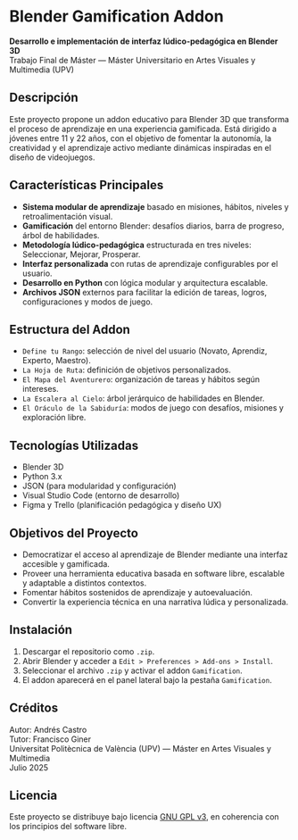 # Blender Gamification Addon

**Desarrollo e implementación de interfaz lúdico-pedagógica en Blender 3D**  
Trabajo Final de Máster — Máster Universitario en Artes Visuales y Multimedia (UPV)

## Descripción

Este proyecto propone un addon educativo para Blender 3D que transforma el proceso de aprendizaje en una experiencia gamificada. Está dirigido a jóvenes entre 11 y 22 años, con el objetivo de fomentar la autonomía, la creatividad y el aprendizaje activo mediante dinámicas inspiradas en el diseño de videojuegos.

## Características Principales

- **Sistema modular de aprendizaje** basado en misiones, hábitos, niveles y retroalimentación visual.
- **Gamificación** del entorno Blender: desafíos diarios, barra de progreso, árbol de habilidades.
- **Metodología lúdico-pedagógica** estructurada en tres niveles: Seleccionar, Mejorar, Prosperar.
- **Interfaz personalizada** con rutas de aprendizaje configurables por el usuario.
- **Desarrollo en Python** con lógica modular y arquitectura escalable.
- **Archivos JSON** externos para facilitar la edición de tareas, logros, configuraciones y modos de juego.

## Estructura del Addon

- `Define tu Rango`: selección de nivel del usuario (Novato, Aprendiz, Experto, Maestro).
- `La Hoja de Ruta`: definición de objetivos personalizados.
- `El Mapa del Aventurero`: organización de tareas y hábitos según intereses.
- `La Escalera al Cielo`: árbol jerárquico de habilidades en Blender.
- `El Oráculo de la Sabiduría`: modos de juego con desafíos, misiones y exploración libre.

## Tecnologías Utilizadas

- Blender 3D
- Python 3.x
- JSON (para modularidad y configuración)
- Visual Studio Code (entorno de desarrollo)
- Figma y Trello (planificación pedagógica y diseño UX)

## Objetivos del Proyecto

- Democratizar el acceso al aprendizaje de Blender mediante una interfaz accesible y gamificada.
- Proveer una herramienta educativa basada en software libre, escalable y adaptable a distintos contextos.
- Fomentar hábitos sostenidos de aprendizaje y autoevaluación.
- Convertir la experiencia técnica en una narrativa lúdica y personalizada.

## Instalación

1. Descargar el repositorio como `.zip`.
2. Abrir Blender y acceder a `Edit > Preferences > Add-ons > Install`.
3. Seleccionar el archivo `.zip` y activar el addon `Gamification`.
4. El addon aparecerá en el panel lateral bajo la pestaña `Gamification`.

## Créditos

Autor: Andrés Castro  
Tutor: Francisco Giner  
Universitat Politècnica de València (UPV) — Máster en Artes Visuales y Multimedia  
Julio 2025

## Licencia

Este proyecto se distribuye bajo licencia [GNU GPL v3](https://www.gnu.org/licenses/gpl-3.0.html), en coherencia con los principios del software libre.
